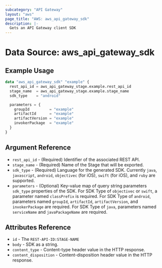 ```yaml
---
subcategory: "API Gateway"
layout: "aws"
page_title: "AWS: aws_api_gateway_sdk"
description: |-
  Gets an API Gateway client SDK
---
```


# Data Source: aws_api_gateway_sdk

## Example Usage

```terraform
data "aws_api_gateway_sdk" "example" {
  rest_api_id = aws_api_gateway_stage.example.rest_api_id
  stage_name  = aws_api_gateway_stage.example.stage_name
  sdk_type    = "android"

  parameters = {
    groupId         = "example"
    artifactId      = "example"
    artifactVersion = "example"
    invokerPackage  = "example"
  }
}
```

## Argument Reference

* `rest_api_id` - (Required) Identifier of the associated REST API.
* `stage_name` - (Required) Name of the Stage that will be exported.
* `sdk_type` - (Required) Language for the generated SDK. Currently `java`, `javascript`, `android`, `objectivec` (for iOS), `swift` (for iOS), and `ruby` are supported.
* `parameters` - (Optional) Key-value map of query string parameters `sdk_type` properties of the SDK. For SDK Type of `objectivec` or `swift`, a parameter named `classPrefix` is required. For SDK Type of `android`, parameters named `groupId`, `artifactId`, `artifactVersion`, and `invokerPackage` are required. For SDK Type of `java`, parameters named `serviceName` and `javaPackageName` are required.

## Attributes Reference

* `id` - The `REST-API-ID:STAGE-NAME`
* `body` - SDK as a string.
* `content_type` - Content-type header value in the HTTP response.
* `content_disposition` - Content-disposition header value in the HTTP response.

<!-- cache-key: cdktf-0.17.0-pre.15 input-9ae252b4a5108f5de0cc555b424a67ddda49eaa4ba66d8278e0da9141e396a33 -->